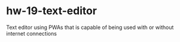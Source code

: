 # hw-19-text-editor
Text editor using PWAs that is capable of being used with or without internet connections
